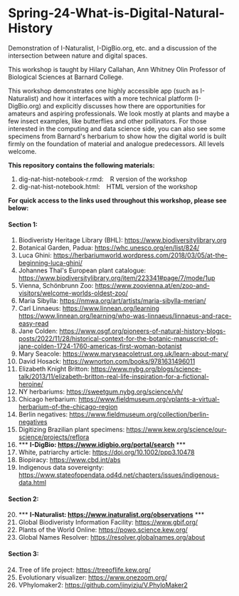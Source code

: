 # Spring-24-What-is-Digital-Natural-History
Demonstration of I-Naturalist, I-DigBio.org, etc. and a discussion of the intersection between nature and digital spaces.

This workshop is taught by Hilary Callahan, Ann Whitney Olin Professor of Biological Sciences at Barnard College.

This workshop demonstrates one highly accessible app (such as I-Naturalist) and how it interfaces with a more technical platform (I-DigBio.org) and explicitly discusses how there are opportunities for amateurs and aspiring professionals. We look mostly at plants and maybe a few insect examples, like butterflies and other pollinators. For those interested in the computing and data science side, you can also see some specimens from Barnard's herbarium to show how the digital world is built firmly on the foundation of material and analogue predecessors. All levels welcome.

**This repository contains the following materials:**

  1. dig-nat-hist-notebook-r.rmd:   R version of the workshop
  2. dig-nat-hist-notebook.html:   HTML version of the workshop


**For quick access to the links used throughout this workshop, please see below:**

#### Section 1:
  1. Biodiveristy Heritage Library (BHL):   https://www.biodiversitylibrary.org
  2. Botanical Garden, Padua:   https://whc.unesco.org/en/list/824/
  3. Luca Ghini:   https://herbariumworld.wordpress.com/2018/03/05/at-the-beginning-luca-ghini/
  4. Johannes Thal's European plant catalogue:   https://www.biodiversitylibrary.org/item/223341#page/7/mode/1up
  5. Vienna, Schönbrunn Zoo:   https://www.zoovienna.at/en/zoo-and-visitors/welcome-worlds-oldest-zoo/
  6. Maria Sibylla:   https://nmwa.org/art/artists/maria-sibylla-merian/
  7. Carl Linnaeus:   https://www.linnean.org/learning https://www.linnean.org/learning/who-was-linnaeus/linnaeus-and-race-easy-read
  8. Jane Colden:   https://www.osgf.org/pioneers-of-natural-history-blogs-posts/2022/11/28/historical-context-for-the-botanic-manuscript-of-jane-colden-1724-1760-americas-first-woman-botanist
  9. Mary Seacole:   https://www.maryseacoletrust.org.uk/learn-about-mary/
  10. David Hosack:   https://wwnorton.com/books/9781631496011
  11. Elizabeth Knight Britton:   https://www.nybg.org/blogs/science-talk/2013/11/elizabeth-britton-real-life-inspiration-for-a-fictional-heroine/
  12. NY herbariums:   https://sweetgum.nybg.org/science/vh/
  13. Chicago herbarium:   https://www.fieldmuseum.org/vplants-a-virtual-herbarium-of-the-chicago-region
  14. Berlin negatives:   https://www.fieldmuseum.org/collection/berlin-negatives
  15. Digitizing Brazilian plant specimens:   https://www.kew.org/science/our-science/projects/reflora
  16. *** **I-DigBio:   https://www.idigbio.org/portal/search** ***
  17. White, patriarchy article:   https://doi.org/10.1002/ppp3.10478
  18. Biopiracy:   https://www.cbd.int/abs
  19. Indigenous data sovereignty:   https://www.stateofopendata.od4d.net/chapters/issues/indigenous-data.html

#### Section 2:
  20. *** **I-Naturalist:   https://www.inaturalist.org/observations** ***
  21. Global Biodiveristy Information Facility:   https://www.gbif.org/
  22. Plants of the World Online:   https://powo.science.kew.org/ 
  23. Global Names Resolver:   https://resolver.globalnames.org/about

#### Section 3:
  24. Tree of life project:   https://treeoflife.kew.org/
  25. Evolutionary visualizer:   https://www.onezoom.org/
  26. VPhylomaker2:   https://github.com/jinyizju/V.PhyloMaker2
